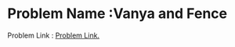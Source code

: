 # Problem Name :Vanya and Fence
 Problem Link : [Problem Link.](http://codeforces.com/contest/677/problem/A)

